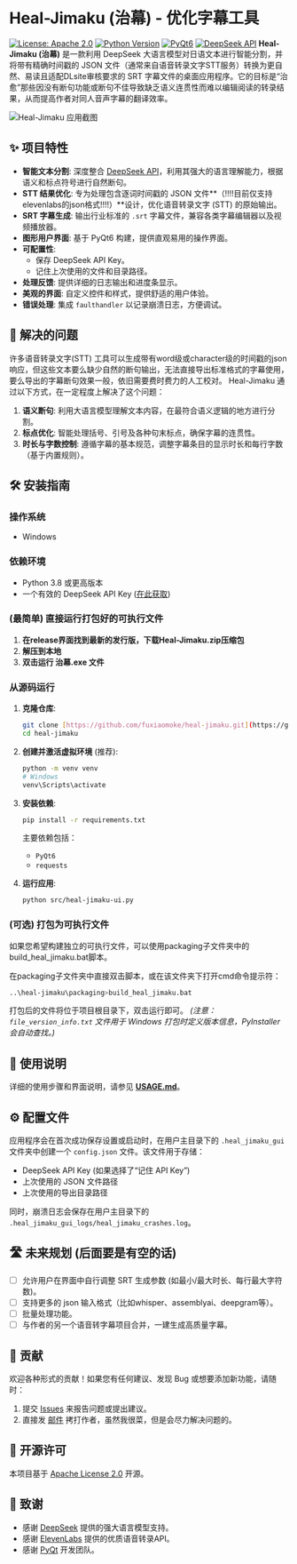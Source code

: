 # Heal-Jimaku (治幕) - 优化字幕工具

[![License: Apache 2.0](https://img.shields.io/badge/License-Apache%202.0-yellow.svg)](https://www.apache.org/licenses/LICENSE-2.0)
[![Python Version](https://img.shields.io/badge/python-3.8+-blue.svg)](https://www.python.org/downloads/)
[![PyQt6](https://img.shields.io/badge/GUI-PyQt6-green.svg)](https://riverbankcomputing.com/software/pyqt/)
[![DeepSeek API](https://img.shields.io/badge/AI%20Model-DeepSeek-orange.svg)](https://platform.deepseek.com/)
**Heal-Jimaku (治幕)** 是一款利用 DeepSeek 大语言模型对日语文本进行智能分割，并将带有精确时间戳的 JSON 文件（通常来自语音转录文字STT服务）转换为更自然、易读且适配DLsite审核要求的 SRT 字幕文件的桌面应用程序。它的目标是“治愈”那些因没有断句功能或断句不佳导致缺乏语义连贯性而难以编辑阅读的转录结果，从而提高作者对同人音声字幕的翻译效率。

![Heal-Jimaku 应用截图](https://github.com/fuxiaomoke/heal-jimaku/blob/test-before/assets/screenshot.png)

## ✨ 项目特性

* **智能文本分割**: 深度整合 [DeepSeek API](https://platform.deepseek.com/)，利用其强大的语言理解能力，根据语义和标点符号进行自然断句。
* **STT 结果优化**: 专为处理包含逐词时间戳的 JSON 文件**（!!!!目前仅支持elevenlabs的json格式!!!!）**设计，优化语音转录文字 (STT) 的原始输出。
* **SRT 字幕生成**: 输出行业标准的 `.srt` 字幕文件，兼容各类字幕编辑器以及视频播放器。
* **图形用户界面**: 基于 PyQt6 构建，提供直观易用的操作界面。
* **可配置性**:
    * 保存 DeepSeek API Key。
    * 记住上次使用的文件和目录路径。
* **处理反馈**: 提供详细的日志输出和进度条显示。
* **美观的界面**: 自定义控件和样式，提供舒适的用户体验。
* **错误处理**: 集成 `faulthandler` 以记录崩溃日志，方便调试。

## 🚀 解决的问题

许多语音转录文字(STT) 工具可以生成带有word级或character级的时间戳的json响应，但这些文本要么缺少自然的断句输出，无法直接导出标准格式的字幕使用，要么导出的字幕断句效果一般，依旧需要费时费力的人工校对。
Heal-Jimaku 通过以下方式，在一定程度上解决了这个问题：

1.  **语义断句**: 利用大语言模型理解文本内容，在最符合语义逻辑的地方进行分割。
2.  **标点优化**: 智能处理括号、引号及各种句末标点，确保字幕的连贯性。
3.  **时长与字数控制**: 遵循字幕的基本规范，调整字幕条目的显示时长和每行字数（基于内置规则）。

## 🛠️ 安装指南

### 操作系统

* Windows

### 依赖环境

* Python 3.8 或更高版本
* 一个有效的 DeepSeek API Key ([在此获取](https://platform.deepseek.com/))

### (最简单) 直接运行打包好的可执行文件

1. **在release界面找到最新的发行版，下载Heal-Jimaku.zip压缩包**
2. **解压到本地**
3. **双击运行 治幕.exe 文件**

### 从源码运行

1.  **克隆仓库**:
    
    ```bash
    git clone [https://github.com/fuxiaomoke/heal-jimaku.git](https://github.com/fuxiaomoke/heal-jimaku.git)
    cd heal-jimaku
    ```
    
2.  **创建并激活虚拟环境** (推荐):
    
    ```bash
    python -m venv venv
    # Windows
    venv\Scripts\activate
    ```
    
3.  **安装依赖**:
    
    ```bash
    pip install -r requirements.txt
    ```
    主要依赖包括：
    * `PyQt6`
    * `requests`
    
4.  **运行应用**:
    
    ```bash
    python src/heal-jimaku-ui.py
    ```

### (可选) 打包为可执行文件

如果您希望构建独立的可执行文件，可以使用packaging子文件夹中的build_heal_jimaku.bat脚本。

在packaging子文件夹中直接双击脚本，或在该文件夹下打开cmd命令提示符：
```bash
..\heal-jimaku\packaging>build_heal_jimaku.bat
```
打包后的文件将位于项目根目录下，双击运行即可。
*(注意：`file_version_info.txt` 文件用于 Windows 打包时定义版本信息，PyInstaller 会自动查找。)*

## 📖 使用说明

详细的使用步骤和界面说明，请参见 [**USAGE.md**](docs/USAGE.md)。

## ⚙️ 配置文件

应用程序会在首次成功保存设置或启动时，在用户主目录下的 `.heal_jimaku_gui` 文件夹中创建一个 `config.json` 文件。该文件用于存储：

* DeepSeek API Key (如果选择了“记住 API Key”)
* 上次使用的 JSON 文件路径
* 上次使用的导出目录路径

同时，崩溃日志会保存在用户主目录下的 `.heal_jimaku_gui_logs/heal_jimaku_crashes.log`。

## 🛣️ 未来规划 (后面要是有空的话)

* [ ] 允许用户在界面中自行调整 SRT 生成参数 (如最小/最大时长、每行最大字符数)。
* [ ] 支持更多的 json 输入格式（比如whisper、assemblyai、deepgram等）。
* [ ] 批量处理功能。
* [ ] 与作者的另一个语音转字幕项目合并，一建生成高质量字幕。

## 🤝 贡献

欢迎各种形式的贡献！如果您有任何建议、发现 Bug 或想要添加新功能，请随时：

1. 提交 [Issues](https://github.com/your-username/heal-jimaku/issues) 来报告问题或提出建议。
2. 直接发 [邮件](mailto:l1335575367@gmail.com) 拷打作者，虽然我很菜，但是会尽力解决问题的。

## 📄 开源许可

本项目基于 [Apache License 2.0](LICENSE.txt) 开源。

## 🙏 致谢

* 感谢 [DeepSeek](https://www.deepseek.com/) 提供的强大语言模型支持。
* 感谢 [ElevenLabs](https://elevenlabs.io/) 提供的优质语音转录API。
* 感谢 [PyQt](https://riverbankcomputing.com/software/pyqt/intro) 开发团队。

